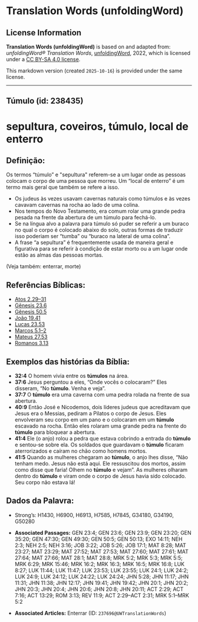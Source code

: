 # Translation Words (unfoldingWord)

## License Information

**Translation Words (unfoldingWord)** is based on and adapted from: _unfoldingWord® Translation Words_, [unfoldingWord](https://unfoldingword.org/utw), 2022, which is licensed under a [CC BY-SA 4.0 license](https://creativecommons.org/licenses/by-sa/4.0/legalcode.en).

This markdown version (created `2025-10-16`) is provided under the same license.



--------------------------------

## Túmulo (id: 238435)

sepultura, coveiros, túmulo, local de enterro
=============================================

Definição:
----------

Os termos “túmulo” e "sepultura" referem\-se a um lugar onde as pessoas colocam o corpo de uma pessoa que morreu. Um “local de enterro” é um termo mais geral que também se refere a isso.

* Os judeus às vezes usavam cavernas naturais como túmulos e às vezes cavavam cavernas na rocha ao lado de uma colina.
* Nos tempos do Novo Testamento, era comum rolar uma grande pedra pesada na frente da abertura de um túmulo para fechá\-lo.
* Se na língua alvo a palavra para túmulo só puder se referir a um buraco no qual o corpo é colocado abaixo do solo, outras formas de traduzir isso poderiam ser “tumba” ou “buraco na lateral de uma colina”.
* A frase “a sepultura” é frequentemente usada de maneira geral e figurativa para se referir à condição de estar morto ou a um lugar onde estão as almas das pessoas mortas.

(Veja também: enterrar, morte)

Referências Bíblicas:
---------------------

* [Atos 2\.29–31](https://ref.ly/Acts2:29-Acts2:31)
* [Gênesis 23\.6](https://ref.ly/Gen23:6)
* [Gênesis 50\.5](https://ref.ly/Gen50:5)
* [João 19\.41](https://ref.ly/John19:41)
* [Lucas 23\.53](https://ref.ly/Luke23:53)
* [Marcos 5\.1–2](https://ref.ly/Mark5:1-Mark5:2)
* [Mateus 27\.53](https://ref.ly/Matt27:53)
* [Romanos 3\.13](https://ref.ly/Rom3:13)

Exemplos das histórias da Bíblia:
---------------------------------

* **32:4** O homem vivia entre os **túmulos** na área.
* **37:6** Jesus perguntou a eles, “Onde vocês o colocaram?” Eles disseram, “No **túmulo**. Venha e veja”.
* **37:7** O **túmulo** era uma caverna com uma pedra rolada na frente de sua abertura.
* **40:9** Então José e Nicodemos, dois líderes judeus que acreditavam que Jesus era o Messias, pediram a Pilatos o corpo de Jesus. Eles envolveram seu corpo em um pano e o colocaram em um **túmulo** escavado na rocha. Então eles rolaram uma grande pedra na frente do **túmulo** para bloquear a abertura.
* **41:4** Ele (o anjo) rolou a pedra que estava cobrindo a entrada do **túmulo** e sentou\-se sobre ela. Os soldados que guardavam o **túmulo** ficaram aterrorizados e caíram no chão como homens mortos.
* **41:5** Quando as mulheres chegaram ao **túmulo**, o anjo lhes disse, “Não tenham medo. Jesus não está aqui. Ele ressuscitou dos mortos, assim como disse que faria! Olhem no **túmulo** e vejam”. As mulheres olharam dentro do **túmulo** e viram onde o corpo de Jesus havia sido colocado. Seu corpo não estava lá!

Dados da Palavra:
-----------------

* Strong’s: H1430, H6900, H6913, H7585, H7845, G34180, G34190, G50280

* **Associated Passages:** GEN 23:4; GEN 23:6; GEN 23:9; GEN 23:20; GEN 35:20; GEN 47:30; GEN 49:30; GEN 50:5; GEN 50:13; EXO 14:11; NEH 2:3; NEH 2:5; NEH 3:16; JOB 3:22; JOB 5:26; JOB 17:1; MAT 8:28; MAT 23:27; MAT 23:29; MAT 27:52; MAT 27:53; MAT 27:60; MAT 27:61; MAT 27:64; MAT 27:66; MAT 28:1; MAT 28:8; MRK 5:2; MRK 5:3; MRK 5:5; MRK 6:29; MRK 15:46; MRK 16:2; MRK 16:3; MRK 16:5; MRK 16:8; LUK 8:27; LUK 11:44; LUK 11:47; LUK 23:53; LUK 23:55; LUK 24:1; LUK 24:2; LUK 24:9; LUK 24:12; LUK 24:22; LUK 24:24; JHN 5:28; JHN 11:17; JHN 11:31; JHN 11:38; JHN 12:17; JHN 19:41; JHN 19:42; JHN 20:1; JHN 20:2; JHN 20:3; JHN 20:4; JHN 20:6; JHN 20:8; JHN 20:11; ACT 2:29; ACT 7:16; ACT 13:29; ROM 3:13; REV 11:9; ACT 2:29–ACT 2:31; MRK 5:1–MRK 5:2
* **Associated Articles:** Enterrar (ID: `237696@UWTranslationWords`)

